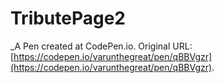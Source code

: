 # TributePage2
 _A Pen created at CodePen.io. Original URL: [https://codepen.io/varunthegreat/pen/qBBVgzr](https://codepen.io/varunthegreat/pen/qBBVgzr).

 